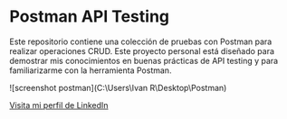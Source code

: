 # Postman API Testing

Este repositorio contiene una colección de pruebas con Postman para realizar operaciones CRUD. Este proyecto personal está diseñado para demostrar mis conocimientos en buenas prácticas de API testing y para familiarizarme con la herramienta Postman.

![screenshot postman](C:\Users\Ivan R\Desktop\Postman)

[Visita mi perfil de LinkedIn](https://www.linkedin.com/in/leandro-guiza-cortes-579b612ab/)
